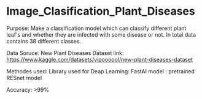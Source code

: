 # Image_Clasification_Plant_Diseases
Purpose: 
Make a classification model which can classify different plant leaf's and whether they are infected with some disease or not. 
In total data contains 38 different classes. 

Data Soruce: New Plant Diseases Dataset
link: https://www.kaggle.com/datasets/vipoooool/new-plant-diseases-dataset

Methodes used:
Library used for Deap Learning: FastAI
model : pretrained RESnet model

Accuracy: >99%
